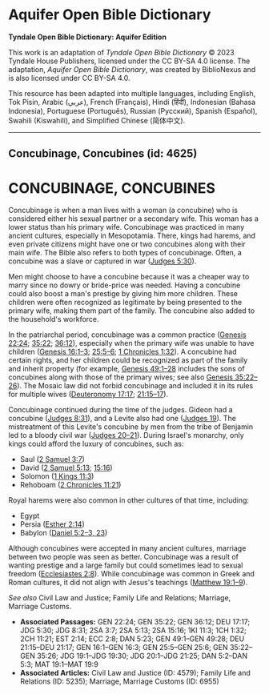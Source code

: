 # Aquifer Open Bible Dictionary

**Tyndale Open Bible Dictionary: Aquifer Edition**

This work is an adaptation of *Tyndale Open Bible Dictionary* © 2023 Tyndale House Publishers, licensed under the CC BY\-SA 4\.0 license. The adaptation, *Aquifer Open Bible Dictionary*, was created by BiblioNexus and is also licensed under CC BY\-SA 4\.0\.

This resource has been adapted into multiple languages, including English, Tok Pisin, Arabic (عربي), French (Français), Hindi (हिंदी), Indonesian (Bahasa Indonesia), Portuguese (Português), Russian (Русский), Spanish (Español), Swahili (Kiswahili), and Simplified Chinese (简体中文).



--------------------------------

## Concubinage, Concubines (id: 4625)

CONCUBINAGE, CONCUBINES
=======================

Concubinage is when a man lives with a woman (a concubine) who is considered either his sexual partner or a secondary wife. This woman has a lower status than his primary wife. Concubinage was practiced in many ancient cultures, especially in Mesopotamia. There, kings had harems, and even private citizens might have one or two concubines along with their main wife. The Bible also refers to both types of concubinage. Often, a concubine was a slave or captured in war ([Judges 5:30](https://ref.ly/Judg5:30)).

Men might choose to have a concubine because it was a cheaper way to marry since no dowry or bride\-price was needed. Having a concubine could also boost a man's prestige by giving him more children. These children were often recognized as legitimate by being presented to the primary wife, making them part of the family. The concubine also added to the household's workforce.

In the patriarchal period, concubinage was a common practice ([Genesis 22:24](https://ref.ly/Gen22:24); [35:22](https://ref.ly/Gen35:22); [36:12](https://ref.ly/Gen36:12)), especially when the primary wife was unable to have children ([Genesis 16:1–3](https://ref.ly/Gen16:1-Gen16:3); [25:5–6](https://ref.ly/Gen25:5-Gen25:6); [1 Chronicles 1:32](https://ref.ly/1Chr1:32)). A concubine had certain rights, and her children could be recognized as part of the family and inherit property (for example, [Genesis 49:1–28](https://ref.ly/Gen49:1-Gen49:28) includes the sons of concubines along with those of the primary wives; see also [Genesis 35:22–26](https://ref.ly/Gen35:22-Gen35:26)). The Mosaic law did not forbid concubinage and included it in its rules for multiple wives ([Deuteronomy 17:17](https://ref.ly/Deut17:17); [21:15–17](https://ref.ly/Deut21:15-Deut21:17)).

Concubinage continued during the time of the judges. Gideon had a concubine ([Judges 8:31](https://ref.ly/Judg8:31)), and a Levite also had one ([Judges 19](https://ref.ly/Judg19:1-Judg19:30)). The mistreatment of this Levite's concubine by men from the tribe of Benjamin led to a bloody civil war ([Judges 20–21](https://ref.ly/Judg20:1-Judg21:25)). During Israel's monarchy, only kings could afford the luxury of concubines, such as: 

* Saul ([2 Samuel 3:7](https://ref.ly/2Sam3:7))
* David ([2 Samuel 5:13](https://ref.ly/2Sam5:13); [15:16](https://ref.ly/2Sam15:16))
* Solomon ([1 Kings 11:3](https://ref.ly/1Kgs11:3))
* Rehoboam ([2 Chronicles 11:21](https://ref.ly/2Chr11:21))

Royal harems were also common in other cultures of that time, including: 

* Egypt
* Persia ([Esther 2:14](https://ref.ly/Esth2:14))
* Babylon ([Daniel 5:2–3, 23](https://ref.ly/Dan5:2-Dan5:3))

Although concubines were accepted in many ancient cultures, marriage between two people was seen as better. Concubinage was a result of wanting prestige and a large family but could sometimes lead to sexual freedom ([Ecclesiastes 2:8](https://ref.ly/Eccl2:8)). While concubinage was common in Greek and Roman cultures, it did not align with Jesus's teachings ([Matthew 19:1–9](https://ref.ly/Matt19:1-Matt19:9)).

*See also* Civil Law and Justice; Family Life and Relations; Marriage, Marriage Customs.

* **Associated Passages:** GEN 22:24; GEN 35:22; GEN 36:12; DEU 17:17; JDG 5:30; JDG 8:31; 2SA 3:7; 2SA 5:13; 2SA 15:16; 1KI 11:3; 1CH 1:32; 2CH 11:21; EST 2:14; ECC 2:8; DAN 5:23; GEN 49:1–GEN 49:28; DEU 21:15–DEU 21:17; GEN 16:1–GEN 16:3; GEN 25:5–GEN 25:6; GEN 35:22–GEN 35:26; JDG 19:1–JDG 19:30; JDG 20:1–JDG 21:25; DAN 5:2–DAN 5:3; MAT 19:1–MAT 19:9
* **Associated Articles:** Civil Law and Justice (ID: 4579); Family Life and Relations (ID: 5235); Marriage, Marriage Customs (ID: 6955)

